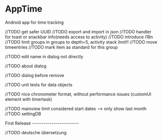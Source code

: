 # AppTime

Android app for time tracking

//TODO get safer UUID
//TODO export and import in json
//TODO handler for toast or snackbar info(needs access to activity)
//TODO introduce i18n
//TODO limit groups in groups to depth=5, activity stack limit!!
//TODO move timeentries
//TODO mark item as standard for this group

//TODO edit name in dialog not directly

//TODO about dialog

//TODO dialog before remove


//TODO unit tests for data objects

//TODO nice chronometer format, without performance issues (customUI element with timertask)

//TODO mainview limit considered start dates --> only show last month
//TODO settingDB

First Release ------------------------

//TODO deutsche übersetzung



